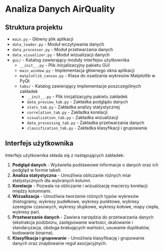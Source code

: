 # Analiza Danych AirQuality

## Struktura projektu

- `main.py` - Główny plik aplikacji
- `data_loader.py` - Moduł wczytywania danych
- `data_processor.py` - Moduł przetwarzania danych
- `data_visualizer.py` - Moduł wizualizacji danych
- `gui/` - Katalog zawierający moduły interfejsu użytkownika
  - `__init__.py` - Plik inicjalizacyjny pakietu GUI
  - `main_window.py` - Implementacja głównego okna aplikacji
  - `matplotlib_canvas.py` - Klasa do osadzania wykresów Matplotlib w PyQt
  - `tabs/` - Katalog zawierający implementacje poszczególnych zakładek
    - `__init__.py` - Plik inicjalizacyjny pakietu zakładek
    - `data_preview_tab.py` - Zakładka podglądu danych
    - `stats_tab.py` - Zakładka analizy statystycznej
    - `correlation_tab.py` - Zakładka korelacji
    - `visualization_tab.py` - Zakładka wizualizacji
    - `data_processing_tab.py` - Zakładka przetwarzania danych
    - `classification_tab.py` - Zakładka klasyfikacji i grupowania

## Interfejs użytkownika

Interfejs użytkownika składa się z następujących zakładek:

1. **Podgląd danych** - Wyświetla podstawowe informacje o danych oraz ich podgląd w formie tabeli.
2. **Analiza statystyczna** - Umożliwia obliczanie różnych miar statystycznych dla wybranych kolumn.
3. **Korelacje** - Pozwala na obliczanie i wizualizację macierzy korelacji między kolumnami.
4. **Wizualizacja** - Umożliwia tworzenie różnych typów wykresów (histogramy, wykresy pudełkowe, wykresy punktowe, wykresy szeregów czasowych, wykresy słupkowe, wykresy kołowe, mapy ciepła, wykresy par).
5. **Przetwarzanie danych** - Zawiera narzędzia do przetwarzania danych (ekstrakcja podzbioru, zastępowanie wartości, skalowanie i standaryzacja, obsługa brakujących wartości, usuwanie duplikatów, kodowanie binarne).
6. **Klasyfikacja i grupowanie** - Umożliwia klasyfikację i grupowanie danych oraz znajdowanie reguł asocjacyjnych.

